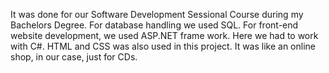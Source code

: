 It was done for our Software Development Sessional Course during my Bachelors Degree. For database handling we used SQL. For front-end website development, we used ASP.NET frame work. Here we had to work with C#. HTML and CSS was also used in this project. It was like an online shop, in our case, just for CDs.
